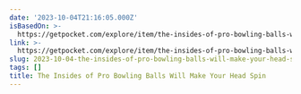 ```yaml
---
date: '2023-10-04T21:16:05.000Z'
isBasedOn: >-
  https://getpocket.com/explore/item/the-insides-of-pro-bowling-balls-will-make-your-head-spin?utm_source=pocket-newtab-en-us
link: >-
  https://getpocket.com/explore/item/the-insides-of-pro-bowling-balls-will-make-your-head-spin?utm_source=pocket-newtab-en-us
slug: 2023-10-04-the-insides-of-pro-bowling-balls-will-make-your-head-spin
tags: []
title: The Insides of Pro Bowling Balls Will Make Your Head Spin
---
```


